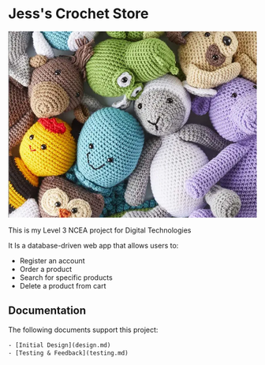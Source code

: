 # Jess's Crochet Store

![Alt text](images/60352a14bed5c50011a2c0c9.webp)

This is my Level 3 NCEA project for Digital Technologies

It Is a database-driven web app that allows users to:

- Register an account
- Order a product 
- Search for specific products
- Delete a product from cart

## Documentation 

The following documents support this project:

    - [Initial Design](design.md)
    - [Testing & Feedback](testing.md)